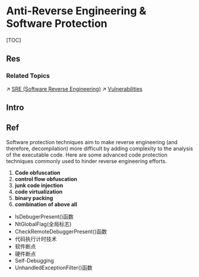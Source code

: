 # Anti-Reverse Engineering & Software Protection

[TOC]



## Res
### Related Topics
↗ [SRE (Software Reverse Engineering)](../📌%20Software%20(Program)%20Analysis%20Basics/SRE%20(Software%20Reverse%20Engineering)/SRE%20(Software%20Reverse%20Engineering).md)
↗ [Vulnerabilities](../../../../⛈️%20Risk%20Management/🦟%20Vulnerabilities/Vulnerabilities.md)



## Intro



## Ref
[🤔 What is decompilation? | JEB Documentation]: https://www.pnfsoftware.com/decompilation

Software protection techniques aim to make reverse engineering (and therefore, decompilation) more difficult by adding complexity to the analysis of the executable code. Here are some advanced code protection techniques commonly used to hinder reverse engineering efforts.
1. **Code obfuscation**
2. **control flow obfuscation**
3. **junk code injection**
4. **code virtualization**
5. **binary packing**
6. **combination of above all**

[🤔 软件中对抗逆向工程的8种方法]: https://mp.weixin.qq.com/s/hKvb4wG39b-KuL6endJJjA
- IsDebugerPresent()函数
- NtGlobalFlag(全局标志)
- CheckRemoteDebuggerPresent()函数
- 代码执行计时技术
- 软件断点
- 硬件断点
- Self-Debugging
- UnhandledExceptionFilter()函数
